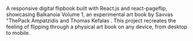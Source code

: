A responsive digital flipbook built with React.js and react-pageflip, showcasing Balkanoia Volume 1, an experimental art book by Savvas "ThePack Ampatzidis and Thomas Kefalas . This project recreates the feeling of flipping through a physical art book on any device, from desktop to mobile.
